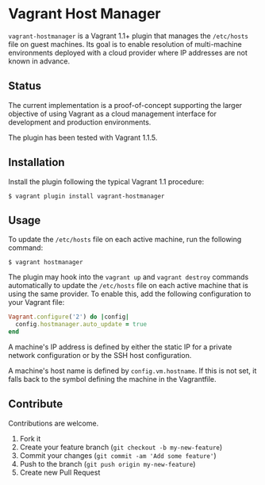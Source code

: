 Vagrant Host Manager
====================
`vagrant-hostmanager` is a Vagrant 1.1+ plugin that manages the `/etc/hosts`
file on guest machines. Its goal is to enable resolution of multi-machine
environments deployed with a cloud provider where IP addresses are not known
in advance.

Status
------
The current implementation is a proof-of-concept supporting the larger
objective of using Vagrant as a cloud management interface for development
and production environments.

The plugin has been tested with Vagrant 1.1.5.

Installation
------------
Install the plugin following the typical Vagrant 1.1 procedure:

    $ vagrant plugin install vagrant-hostmanager

Usage
-----
To update the `/etc/hosts` file on each active machine, run the following
command:

    $ vagrant hostmanager

The plugin may hook into the `vagrant up` and `vagrant destroy` commands
automatically to update the `/etc/hosts` file on each active machine that
is using the same provider. To enable this, add the following configuration
to your Vagrant file:

```ruby
Vagrant.configure('2') do |config|
  config.hostmanager.auto_update = true
end
```

A machine's IP address is defined by either the static IP for a private
network configuration or by the SSH host configuration.

A machine's host name is defined by `config.vm.hostname`. If this is not
set, it falls back to the symbol defining the machine in the Vagrantfile.

Contribute
----------
Contributions are welcome.

1. Fork it
2. Create your feature branch (`git checkout -b my-new-feature`)
3. Commit your changes (`git commit -am 'Add some feature'`)
4. Push to the branch (`git push origin my-new-feature`)
5. Create new Pull Request

